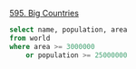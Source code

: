[595. Big Countries](https://leetcode.com/problems/big-countries)

```sql
select name, population, area
from world
where area >= 3000000
    or population >= 25000000

```
